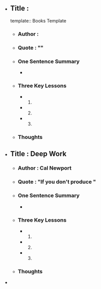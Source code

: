 - ## Title : 
  template:: Books Template
	- ### Author :
	- ### Quote : ""
	- ### One Sentence Summary
		-
	- ### Three Key Lessons
		- 1.
		- 2.
		- 3.
	- ### Thoughts
- ## Title : Deep Work
	- ### Author : Cal Newport
	- ### Quote : "If you don't produce "
	- ### One Sentence Summary
		-
	- ### Three Key Lessons
		- 1.
		- 2.
		- 3.
	- ### Thoughts
-